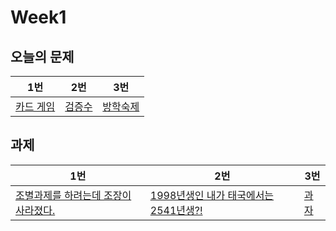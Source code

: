 # Week1

## 오늘의 문제

| 1번                                               | 2번                                            | 3번                                              |
| ------------------------------------------------- | ---------------------------------------------- | ------------------------------------------------ |
| [카드 게임](https://www.acmicpc.net/problem/5522) | [검증수](https://www.acmicpc.net/problem/2475) | [방학숙제](https://www.acmicpc.net/problem/5532) |

## 과제

| 1번                                                                           | 2번                                                                            | 3번                                           |
| ----------------------------------------------------------------------------- | ------------------------------------------------------------------------------ | --------------------------------------------- |
| [조별과제를 하려는데 조장이 사라졌다.](https://www.acmicpc.net/problem/15727) | [1998년생인 내가 태국에서는 2541년생?!](https://www.acmicpc.net/problem/18108) | [과자](https://www.acmicpc.net/problem/10156) |

